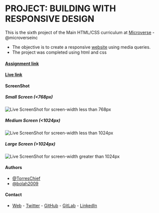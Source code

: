 # PROJECT: BUILDING WITH RESPONSIVE DESIGN

This is the sixth project of the Main HTML/CSS curriculum at [Microverse](https://www.microverse.org/) - @microverseinc

* The objective is to create a responsive [website](http://thenextweb.com/) using media queries.
* The project was completed using html and css 

#### [Assignment link](https://www.theodinproject.com/courses/html5-and-css3/lessons/building-with-responsive-design)
#### [Live link]()

#### ScreenShot

##### Small Screen (<768px)

![Live ScreenShot for screen-width less than 768px](https://res.cloudinary.com/bolaah/image/upload/v1555028857/github-microverse-project/tnw-clone-s.jpg)

##### Medium Screen (<1024px)

![Live ScreenShot for screen-width less than 1024px](https://res.cloudinary.com/bolaah/image/upload/v1555028857/github-microverse-project/tnw-clone-l.jpg)

##### Large Screen (>1024px)

![Live ScreenShot for screen-width greater than 1024px](https://res.cloudinary.com/bolaah/image/upload/v1555028857/github-microverse-project/tnw-clone-xl.jpg)

#### Authors

* [@TorresChief](https://github.com/TorresChief)
* [@bolah2009](https://github.com/bolah2009/)

#### Contact
* [Web](https://bolabuari.com/)  -  [Twitter](https://twitter.com/bolah2009)  -  [GitHub](https://github.com/bolah2009/)  -  [GitLab](https://gitlab.com/bolah2009/)  -  [LinkedIn](https://www.linkedin.com/in/bolah2009/)
